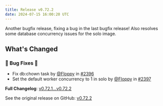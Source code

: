 ```yaml
---
title: Release v0.72.2
date: 2024-07-15 16:00:20 UTC
---
```

Another bugfix release, fixing a bug in the last bugfix release! Also resolves some database concurrency issues for the solo image.

<!-- Release notes generated using configuration in .github/release.yml at main -->

## What's Changed
### 🐛 Bug Fixes 🐛
* Fix db:chown task by [@Floppy](https://github.com/Floppy) in [#2396](https://github.com/manyfold3d/manyfold/pull/2396)
* Set the default worker concurrency to 1 in solo by [@Floppy](https://github.com/Floppy) in [#2397](https://github.com/manyfold3d/manyfold/pull/2397)


**Full Changelog**: [v0.72.1...v0.72.2](https://github.com/manyfold3d/manyfold/compare/v0.72.1...v0.72.2)

See the original release on GitHub: [v0.72.2](https://github.com/manyfold3d/manyfold/releases/tag/v0.72.2)
